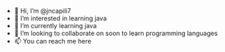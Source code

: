 - 👋 Hi, I’m @jncapili7
- 👀 I’m interested in learning java
- 🌱 I’m currently learning java
- 💞️ I’m looking to collaborate on soon to learn programming languages
- 📫 You can reach me here

<!---
jncapili7/jncapili7 is a ✨ special ✨ repository because its `README.md` (this file) appears on your GitHub profile.
You can click the Preview link to take a look at your changes.
--->
